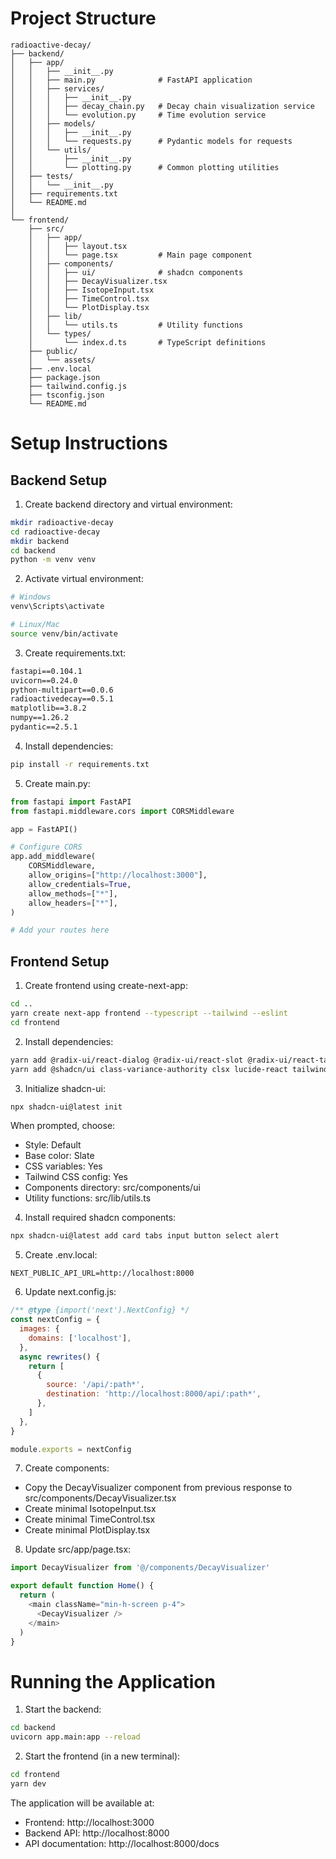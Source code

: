 # Project Structure

```
radioactive-decay/
├── backend/
│   ├── app/
│   │   ├── __init__.py
│   │   ├── main.py              # FastAPI application
│   │   ├── services/
│   │   │   ├── __init__.py
│   │   │   ├── decay_chain.py   # Decay chain visualization service
│   │   │   └── evolution.py     # Time evolution service
│   │   ├── models/
│   │   │   ├── __init__.py
│   │   │   └── requests.py      # Pydantic models for requests
│   │   └── utils/
│   │       ├── __init__.py
│   │       └── plotting.py      # Common plotting utilities
│   ├── tests/
│   │   └── __init__.py
│   ├── requirements.txt
│   └── README.md
│
└── frontend/
    ├── src/
    │   ├── app/
    │   │   ├── layout.tsx
    │   │   └── page.tsx         # Main page component
    │   ├── components/
    │   │   ├── ui/              # shadcn components
    │   │   ├── DecayVisualizer.tsx
    │   │   ├── IsotopeInput.tsx
    │   │   ├── TimeControl.tsx
    │   │   └── PlotDisplay.tsx
    │   ├── lib/
    │   │   └── utils.ts         # Utility functions
    │   └── types/
    │       └── index.d.ts       # TypeScript definitions
    ├── public/
    │   └── assets/
    ├── .env.local
    ├── package.json
    ├── tailwind.config.js
    ├── tsconfig.json
    └── README.md
```

# Setup Instructions

## Backend Setup

1. Create backend directory and virtual environment:
```bash
mkdir radioactive-decay
cd radioactive-decay
mkdir backend
cd backend
python -m venv venv
```

2. Activate virtual environment:
```bash
# Windows
venv\Scripts\activate

# Linux/Mac
source venv/bin/activate
```

3. Create requirements.txt:
```txt
fastapi==0.104.1
uvicorn==0.24.0
python-multipart==0.0.6
radioactivedecay==0.5.1
matplotlib==3.8.2
numpy==1.26.2
pydantic==2.5.1
```

4. Install dependencies:
```bash
pip install -r requirements.txt
```

5. Create main.py:
```python
from fastapi import FastAPI
from fastapi.middleware.cors import CORSMiddleware

app = FastAPI()

# Configure CORS
app.add_middleware(
    CORSMiddleware,
    allow_origins=["http://localhost:3000"],
    allow_credentials=True,
    allow_methods=["*"],
    allow_headers=["*"],
)

# Add your routes here
```

## Frontend Setup

1. Create frontend using create-next-app:
```bash
cd ..
yarn create next-app frontend --typescript --tailwind --eslint
cd frontend
```

2. Install dependencies:
```bash
yarn add @radix-ui/react-dialog @radix-ui/react-slot @radix-ui/react-tabs
yarn add @shadcn/ui class-variance-authority clsx lucide-react tailwind-merge
```

3. Initialize shadcn-ui:
```bash
npx shadcn-ui@latest init
```

When prompted, choose:
- Style: Default
- Base color: Slate
- CSS variables: Yes
- Tailwind CSS config: Yes
- Components directory: src/components/ui
- Utility functions: src/lib/utils.ts

4. Install required shadcn components:
```bash
npx shadcn-ui@latest add card tabs input button select alert
```

5. Create .env.local:
```env
NEXT_PUBLIC_API_URL=http://localhost:8000
```

6. Update next.config.js:
```javascript
/** @type {import('next').NextConfig} */
const nextConfig = {
  images: {
    domains: ['localhost'],
  },
  async rewrites() {
    return [
      {
        source: '/api/:path*',
        destination: 'http://localhost:8000/api/:path*',
      },
    ]
  },
}

module.exports = nextConfig
```

7. Create components:
- Copy the DecayVisualizer component from previous response to src/components/DecayVisualizer.tsx
- Create minimal IsotopeInput.tsx
- Create minimal TimeControl.tsx
- Create minimal PlotDisplay.tsx

8. Update src/app/page.tsx:
```typescript
import DecayVisualizer from '@/components/DecayVisualizer'

export default function Home() {
  return (
    <main className="min-h-screen p-4">
      <DecayVisualizer />
    </main>
  )
}
```

# Running the Application

1. Start the backend:
```bash
cd backend
uvicorn app.main:app --reload
```

2. Start the frontend (in a new terminal):
```bash
cd frontend
yarn dev
```

The application will be available at:
- Frontend: http://localhost:3000
- Backend API: http://localhost:8000
- API documentation: http://localhost:8000/docs
```